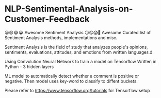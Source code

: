 # NLP-Sentimental-Analysis-on-Customer-Feedback

😀😄😂😭 Awesome Sentiment Analysis 😥😟😱😤 Awesome
Curated list of Sentiment Analysis methods, implementations and misc.

Sentiment Analysis is the field of study that analyzes people's opinions, sentiments, evaluations, attitudes, and emotions from written languages.d



Using Convolution Neural Network to train a model on Tensorflow
Written in Python - 3 hidden layers

ML model to automatically detect whether a comment is positive or negative. Then model uses key-word to classify to diffent buckets.

Please refer to https://www.tensorflow.org/tutorials for Tensorflow setup
